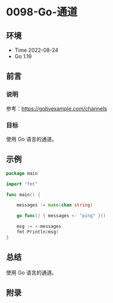 # 0098-Go-通道

## 环境

- Time 2022-08-24
- Go 1.19

## 前言

### 说明

参考：<https://gobyexample.com/channels>

### 目标

使用 Go 语言的通道。

## 示例

```go
package main

import "fmt"

func main() {

	messages := make(chan string)

	go func() { messages <- "ping" }()

	msg := <-messages
	fmt.Println(msg)
}
```

## 总结

使用 Go 语言的通道。

## 附录
